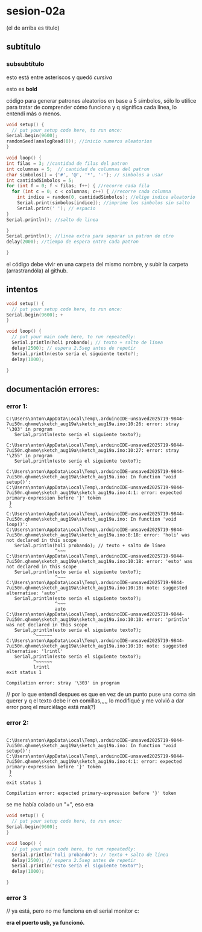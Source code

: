 # sesion-02a

(el de arriba es título)

## subtítulo

### subsubtítulo

esto está entre asteriscos y quedó *cursiva*

esto es **bold**

código para generar patrones aleatorios en base a 5 símbolos, sólo lo utilice para tratar de comprender cómo funciona y q significa cada línea, lo entendí más o menos.

```cpp
void setup() {
  // put your setup code here, to run once:
Serial.begin(9600); 
randomSeed(analogRead(0)); //inicio numeros aleatorios
}

void loop() {
int filas = 3; //cantidad de filas del patron
int columnas = 5;  // cantidad de columnas del patron
char simbolos[] = {'#', '@', '*', '-'}; // simbolos a usar
int cantidadSimbolos = 5;
for (int f = 0; f < filas; f++) { //recorre cada fila
  for (int c = 0; c < columnas; c++) { //recorre cada columna
    int indice = random(0, cantidadSimbolos); //elige indice aleatorio
    Serial.print(simbolos[indice]); //imprime los simbolos sin salto
    Serial.print(' '); // espacio
}
Serial.println(); //salto de linea

}
Serial.println(); //linea extra para separar un patron de otro
delay(2000); //tiempo de espera entre cada patron

}
```

el código debe vivir en una carpeta del mismo nombre, y subir la carpeta (arrastrandóla) al github.

## intentos

```cpp
void setup() {
  // put your setup code here, to run once:
Serial.begin(9600); +
}

void loop() {
  // put your main code here, to run repeatedly:
  Serial.println(holi probando); // texto + salto de línea
  delay(2500); // espera 2.5seg antes de repetir
  Serial,println(esto sería el siguiente texto?);
  delay(1000);

}
```
## documentación errores:

### error 1:

```ccp
C:\Users\anton\AppData\Local\Temp\.arduinoIDE-unsaved2025719-9844-7ui50n.qhxme\sketch_aug19a\sketch_aug19a.ino:10:26: error: stray '\303' in program
   Serial,println(esto sería el siguiente texto?);
                          ^
C:\Users\anton\AppData\Local\Temp\.arduinoIDE-unsaved2025719-9844-7ui50n.qhxme\sketch_aug19a\sketch_aug19a.ino:10:27: error: stray '\255' in program
   Serial,println(esto sería el siguiente texto?);
                           ^
C:\Users\anton\AppData\Local\Temp\.arduinoIDE-unsaved2025719-9844-7ui50n.qhxme\sketch_aug19a\sketch_aug19a.ino: In function 'void setup()':
C:\Users\anton\AppData\Local\Temp\.arduinoIDE-unsaved2025719-9844-7ui50n.qhxme\sketch_aug19a\sketch_aug19a.ino:4:1: error: expected primary-expression before '}' token
 }
 ^
C:\Users\anton\AppData\Local\Temp\.arduinoIDE-unsaved2025719-9844-7ui50n.qhxme\sketch_aug19a\sketch_aug19a.ino: In function 'void loop()':
C:\Users\anton\AppData\Local\Temp\.arduinoIDE-unsaved2025719-9844-7ui50n.qhxme\sketch_aug19a\sketch_aug19a.ino:8:18: error: 'holi' was not declared in this scope
   Serial.println(holi probando); // texto + salto de línea
                  ^~~~
C:\Users\anton\AppData\Local\Temp\.arduinoIDE-unsaved2025719-9844-7ui50n.qhxme\sketch_aug19a\sketch_aug19a.ino:10:18: error: 'esto' was not declared in this scope
   Serial,println(esto sería el siguiente texto?);
                  ^~~~
C:\Users\anton\AppData\Local\Temp\.arduinoIDE-unsaved2025719-9844-7ui50n.qhxme\sketch_aug19a\sketch_aug19a.ino:10:18: note: suggested alternative: 'auto'
   Serial,println(esto sería el siguiente texto?);
                  ^~~~
                  auto
C:\Users\anton\AppData\Local\Temp\.arduinoIDE-unsaved2025719-9844-7ui50n.qhxme\sketch_aug19a\sketch_aug19a.ino:10:10: error: 'println' was not declared in this scope
   Serial,println(esto sería el siguiente texto?);
          ^~~~~~~
C:\Users\anton\AppData\Local\Temp\.arduinoIDE-unsaved2025719-9844-7ui50n.qhxme\sketch_aug19a\sketch_aug19a.ino:10:10: note: suggested alternative: 'lrintl'
   Serial,println(esto sería el siguiente texto?);
          ^~~~~~~
          lrintl
exit status 1

Compilation error: stray '\303' in program
```

// por lo que entendí despues es que en vez de un punto puse una coma sin querer y q el texto debe ir en comillas,,,,, lo modifiqué y me volvió a dar error porq el murciélago está mal(?)

### error 2:

```ccp

C:\Users\anton\AppData\Local\Temp\.arduinoIDE-unsaved2025719-9844-7ui50n.qhxme\sketch_aug19a\sketch_aug19a.ino: In function 'void setup()':
C:\Users\anton\AppData\Local\Temp\.arduinoIDE-unsaved2025719-9844-7ui50n.qhxme\sketch_aug19a\sketch_aug19a.ino:4:1: error: expected primary-expression before '}' token
 }
 ^
exit status 1

Compilation error: expected primary-expression before '}' token
```

se me había colado un "+", eso era

```cpp
void setup() {
  // put your setup code here, to run once:
Serial.begin(9600);
}

void loop() {
  // put your main code here, to run repeatedly:
  Serial.println("holi probando"); // texto + salto de línea
  delay(2500); // espera 2.5seg antes de repetir
  Serial.println("esto sería el siguiente texto?");
  delay(1000);

}
```

### error 3

// ya está, pero no me funciona en el serial monitor c:

**era el puerto usb, ya funcionó.**
